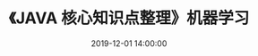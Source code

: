 ---
title: 《JAVA 核心知识点整理》机器学习
date: 2019-12-01 14:00:00
tags: 
  - JAVA核心知识点整理
categories:
  - 读书笔记
  - JAVA核心知识点整理
visible: hide
---